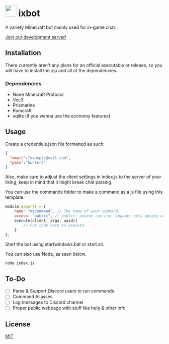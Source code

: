 # <img src="https://cdn.discordapp.com/attachments/878545066845700106/963399481158668348/ixbotlogo.png" height="35"> ixbot

A variety Minecraft bot mainly used for in-game chat.

[Join our development server!](https://discord.gg/hJ34ZpMtbB)

## Installation

There currently aren't any plans for an official executable or release, so you will have to install the zip and all of the dependencies.

### Dependencies

- Node Minecraft Protocol
- Vec3
- Prismarine
- Kumcraft
- sqlite (if you wanna use the economy features)

## Usage

Create a credentials.json file formatted as such:
```json
{
  "email":"example@mail.com",
  "pass":"hunter2"
}
```
Also, make sure to adjust the client settings in index.js to the server of your liking, keep in mind that it might break chat parsing.

You can use the commands folder to make a command as a js file using this template.
```js
module.exports = {
    name: "mycommand", // The name of your command.
    access: "public", // public: anyone can use, ingame: only people with a valid uuid can use, staff: only staff in config.json can use
    execute(client, args, uuid){
        // Put code here to execute.
    }
};
```

Start the bot using startwindows.bat or start.sh.

You can also use Node, as seen below.
```
node index.js
```

## To-Do
- [ ] Parse & Support Discord users to run commands
- [ ] Command Aliasses
- [ ] Log messages to Discord channel
- [ ] Proper public webpage with stuff like help & other info

## License
[MIT](https://choosealicense.com/licenses/mit/)
